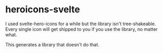 # heroicons-svelte

I used svelte-hero-icons for a while but the library isn't tree-shakeable. Every single icon will get shipped to you if you use the library, no matter what.

This generates a library that doesn't do that.
